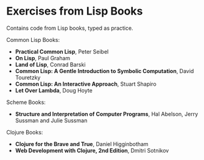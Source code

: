 # Exercises from Lisp Books

Contains code from Lisp books, typed as practice.

Common Lisp Books:
* **Practical Common Lisp**, Peter Seibel
* **On Lisp**, Paul Graham
* **Land of Lisp**, Conrad Barski
* **Common Lisp: A Gentle Introduction to Symbolic Computation**, David Touretzky
* **Common Lisp: An Interactive Approach**, Stuart Shapiro
* **Let Over Lambda**, Doug Hoyte

Scheme Books:
* **Structure and Interpretation of Computer Programs**, Hal Abelson, Jerry Sussman and Julie Sussman

Clojure Books:
* **Clojure for the Brave and True**, Daniel Higginbotham
* **Web Development with  Clojure, 2nd Edition**, Dmitri Sotnikov
